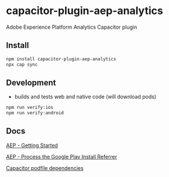 # capacitor-plugin-aep-analytics

Adobe Experience Platform Analytics Capacitor plugin

## Install

```bash
npm install capacitor-plugin-aep-analytics
npx cap sync
```

## Development

- builds and tests web and native code (will download pods)
```bash
npm run verify:ios
npm run verify:android
```

## Docs

[AEP - Getting Started](https://aep-sdks.gitbook.io/docs/getting-started/get-the-sdk)

[AEP - Process the Google Play Install Referrer](https://aep-sdks.gitbook.io/docs/using-mobile-extensions/adobe-analytics-mobile-services/mobileservices-api-reference#process-the-google-play-install-referrer)

[Capacitor podfile dependencies](https://ionic.zendesk.com/hc/en-us/articles/360037704753-Capacitor-Plugin-Development-Adding-iOS-podfile-dependencies)

